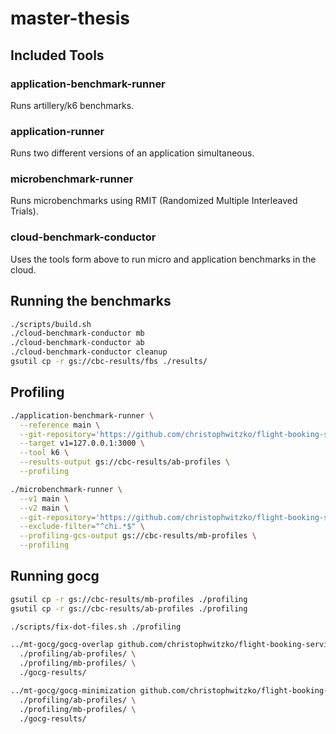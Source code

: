 # master-thesis

## Included Tools

### application-benchmark-runner
Runs artillery/k6 benchmarks.

### application-runner
Runs two different versions of an application simultaneous.

### microbenchmark-runner
Runs microbenchmarks using RMIT (Randomized Multiple Interleaved Trials).

### cloud-benchmark-conductor
Uses the tools form above to run micro and application benchmarks in the cloud.

## Running the benchmarks
```bash
./scripts/build.sh
./cloud-benchmark-conductor mb
./cloud-benchmark-conductor ab
./cloud-benchmark-conductor cleanup
gsutil cp -r gs://cbc-results/fbs ./results/
```

## Profiling
```bash
./application-benchmark-runner \
  --reference main \
  --git-repository='https://github.com/christophwitzko/flight-booking-service.git' \
  --target v1=127.0.0.1:3000 \
  --tool k6 \
  --results-output gs://cbc-results/ab-profiles \
  --profiling
```

```bash
./microbenchmark-runner \
  --v1 main \
  --v2 main \
  --git-repository='https://github.com/christophwitzko/flight-booking-service.git' \
  --exclude-filter="^chi.*$" \
  --profiling-gcs-output gs://cbc-results/mb-profiles \
  --profiling
```

## Running gocg

```bash
gsutil cp -r gs://cbc-results/mb-profiles ./profiling
gsutil cp -r gs://cbc-results/ab-profiles ./profiling

./scripts/fix-dot-files.sh ./profiling

../mt-gocg/gocg-overlap github.com/christophwitzko/flight-booking-service \
  ./profiling/ab-profiles/ \
  ./profiling/mb-profiles/ \
  ./gocg-results/

../mt-gocg/gocg-minimization github.com/christophwitzko/flight-booking-service \
  ./profiling/ab-profiles/ \
  ./profiling/mb-profiles/ \
  ./gocg-results/

```
